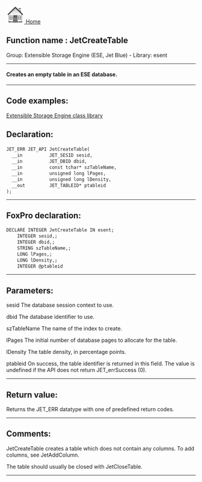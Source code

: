 [<img src="../../images/home.png"> Home ](https://github.com/VFPX/Win32API)  

## Function name : JetCreateTable
Group: Extensible Storage Engine (ESE, Jet Blue) - Library: esent    
***  


#### Creates an empty table in an ESE database.

***  


## Code examples:
[Extensible Storage Engine class library](../../samples/sample_532.md)  

## Declaration:
```foxpro  
JET_ERR JET_API JetCreateTable(
  __in          JET_SESID sesid,
  __in          JET_DBID dbid,
  __in          const tchar* szTableName,
  __in          unsigned long lPages,
  __in          unsigned long lDensity,
  __out         JET_TABLEID* ptableid
);  
```  
***  


## FoxPro declaration:
```foxpro  
DECLARE INTEGER JetCreateTable IN esent;
	INTEGER sesid,;
	INTEGER dbid,;
	STRING szTableName,;
	LONG lPages,;
	LONG lDensity,;
	INTEGER @ptableid  
```  
***  


## Parameters:
sesid 
The database session context to use.

dbid 
The database identifier to use.

szTableName 
The name of the index to create.

lPages 
The initial number of database pages to allocate for the table.

lDensity 
The table density, in percentage points.

ptableid 
On success, the table identifier is returned in this field. The value is undefined if the API does not return JET_errSuccess (0).

  
***  


## Return value:
Returns the JET_ERR datatype with one of predefined return codes.  
***  


## Comments:
JetCreateTable creates a table which does not contain any columns. To add columns, see JetAddColumn.  
  
The table should usually be closed with JetCloseTable.  
  
  
  
***  

